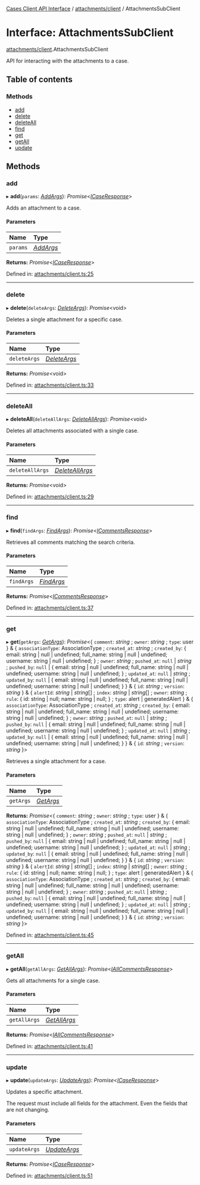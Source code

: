 [Cases Client API Interface](../cases_client_api.md) / [attachments/client](../modules/attachments_client.md) / AttachmentsSubClient

# Interface: AttachmentsSubClient

[attachments/client](../modules/attachments_client.md).AttachmentsSubClient

API for interacting with the attachments to a case.

## Table of contents

### Methods

- [add](attachments_client.attachmentssubclient.md#add)
- [delete](attachments_client.attachmentssubclient.md#delete)
- [deleteAll](attachments_client.attachmentssubclient.md#deleteall)
- [find](attachments_client.attachmentssubclient.md#find)
- [get](attachments_client.attachmentssubclient.md#get)
- [getAll](attachments_client.attachmentssubclient.md#getall)
- [update](attachments_client.attachmentssubclient.md#update)

## Methods

### add

▸ **add**(`params`: [*AddArgs*](attachments_add.addargs.md)): *Promise*<[*ICaseResponse*](typedoc_interfaces.icaseresponse.md)\>

Adds an attachment to a case.

#### Parameters

| Name | Type |
| :------ | :------ |
| `params` | [*AddArgs*](attachments_add.addargs.md) |

**Returns:** *Promise*<[*ICaseResponse*](typedoc_interfaces.icaseresponse.md)\>

Defined in: [attachments/client.ts:25](https://github.com/jonathan-buttner/kibana/blob/085f89ff3ca/x-pack/plugins/cases/server/client/attachments/client.ts#L25)

___

### delete

▸ **delete**(`deleteArgs`: [*DeleteArgs*](attachments_delete.deleteargs.md)): *Promise*<void\>

Deletes a single attachment for a specific case.

#### Parameters

| Name | Type |
| :------ | :------ |
| `deleteArgs` | [*DeleteArgs*](attachments_delete.deleteargs.md) |

**Returns:** *Promise*<void\>

Defined in: [attachments/client.ts:33](https://github.com/jonathan-buttner/kibana/blob/085f89ff3ca/x-pack/plugins/cases/server/client/attachments/client.ts#L33)

___

### deleteAll

▸ **deleteAll**(`deleteAllArgs`: [*DeleteAllArgs*](attachments_delete.deleteallargs.md)): *Promise*<void\>

Deletes all attachments associated with a single case.

#### Parameters

| Name | Type |
| :------ | :------ |
| `deleteAllArgs` | [*DeleteAllArgs*](attachments_delete.deleteallargs.md) |

**Returns:** *Promise*<void\>

Defined in: [attachments/client.ts:29](https://github.com/jonathan-buttner/kibana/blob/085f89ff3ca/x-pack/plugins/cases/server/client/attachments/client.ts#L29)

___

### find

▸ **find**(`findArgs`: [*FindArgs*](attachments_get.findargs.md)): *Promise*<[*ICommentsResponse*](typedoc_interfaces.icommentsresponse.md)\>

Retrieves all comments matching the search criteria.

#### Parameters

| Name | Type |
| :------ | :------ |
| `findArgs` | [*FindArgs*](attachments_get.findargs.md) |

**Returns:** *Promise*<[*ICommentsResponse*](typedoc_interfaces.icommentsresponse.md)\>

Defined in: [attachments/client.ts:37](https://github.com/jonathan-buttner/kibana/blob/085f89ff3ca/x-pack/plugins/cases/server/client/attachments/client.ts#L37)

___

### get

▸ **get**(`getArgs`: [*GetArgs*](attachments_get.getargs.md)): *Promise*<{ `comment`: *string* ; `owner`: *string* ; `type`: user  } & { `associationType`: AssociationType ; `created_at`: *string* ; `created_by`: { email: string \| null \| undefined; full\_name: string \| null \| undefined; username: string \| null \| undefined; } ; `owner`: *string* ; `pushed_at`: ``null`` \| *string* ; `pushed_by`: ``null`` \| { email: string \| null \| undefined; full\_name: string \| null \| undefined; username: string \| null \| undefined; } ; `updated_at`: ``null`` \| *string* ; `updated_by`: ``null`` \| { email: string \| null \| undefined; full\_name: string \| null \| undefined; username: string \| null \| undefined; }  } & { `id`: *string* ; `version`: *string*  } & { `alertId`: *string* \| *string*[] ; `index`: *string* \| *string*[] ; `owner`: *string* ; `rule`: { id: string \| null; name: string \| null; } ; `type`: alert \| generatedAlert  } & { `associationType`: AssociationType ; `created_at`: *string* ; `created_by`: { email: string \| null \| undefined; full\_name: string \| null \| undefined; username: string \| null \| undefined; } ; `owner`: *string* ; `pushed_at`: ``null`` \| *string* ; `pushed_by`: ``null`` \| { email: string \| null \| undefined; full\_name: string \| null \| undefined; username: string \| null \| undefined; } ; `updated_at`: ``null`` \| *string* ; `updated_by`: ``null`` \| { email: string \| null \| undefined; full\_name: string \| null \| undefined; username: string \| null \| undefined; }  } & { `id`: *string* ; `version`: *string*  }\>

Retrieves a single attachment for a case.

#### Parameters

| Name | Type |
| :------ | :------ |
| `getArgs` | [*GetArgs*](attachments_get.getargs.md) |

**Returns:** *Promise*<{ `comment`: *string* ; `owner`: *string* ; `type`: user  } & { `associationType`: AssociationType ; `created_at`: *string* ; `created_by`: { email: string \| null \| undefined; full\_name: string \| null \| undefined; username: string \| null \| undefined; } ; `owner`: *string* ; `pushed_at`: ``null`` \| *string* ; `pushed_by`: ``null`` \| { email: string \| null \| undefined; full\_name: string \| null \| undefined; username: string \| null \| undefined; } ; `updated_at`: ``null`` \| *string* ; `updated_by`: ``null`` \| { email: string \| null \| undefined; full\_name: string \| null \| undefined; username: string \| null \| undefined; }  } & { `id`: *string* ; `version`: *string*  } & { `alertId`: *string* \| *string*[] ; `index`: *string* \| *string*[] ; `owner`: *string* ; `rule`: { id: string \| null; name: string \| null; } ; `type`: alert \| generatedAlert  } & { `associationType`: AssociationType ; `created_at`: *string* ; `created_by`: { email: string \| null \| undefined; full\_name: string \| null \| undefined; username: string \| null \| undefined; } ; `owner`: *string* ; `pushed_at`: ``null`` \| *string* ; `pushed_by`: ``null`` \| { email: string \| null \| undefined; full\_name: string \| null \| undefined; username: string \| null \| undefined; } ; `updated_at`: ``null`` \| *string* ; `updated_by`: ``null`` \| { email: string \| null \| undefined; full\_name: string \| null \| undefined; username: string \| null \| undefined; }  } & { `id`: *string* ; `version`: *string*  }\>

Defined in: [attachments/client.ts:45](https://github.com/jonathan-buttner/kibana/blob/085f89ff3ca/x-pack/plugins/cases/server/client/attachments/client.ts#L45)

___

### getAll

▸ **getAll**(`getAllArgs`: [*GetAllArgs*](attachments_get.getallargs.md)): *Promise*<[*IAllCommentsResponse*](typedoc_interfaces.iallcommentsresponse.md)\>

Gets all attachments for a single case.

#### Parameters

| Name | Type |
| :------ | :------ |
| `getAllArgs` | [*GetAllArgs*](attachments_get.getallargs.md) |

**Returns:** *Promise*<[*IAllCommentsResponse*](typedoc_interfaces.iallcommentsresponse.md)\>

Defined in: [attachments/client.ts:41](https://github.com/jonathan-buttner/kibana/blob/085f89ff3ca/x-pack/plugins/cases/server/client/attachments/client.ts#L41)

___

### update

▸ **update**(`updateArgs`: [*UpdateArgs*](attachments_update.updateargs.md)): *Promise*<[*ICaseResponse*](typedoc_interfaces.icaseresponse.md)\>

Updates a specific attachment.

The request must include all fields for the attachment. Even the fields that are not changing.

#### Parameters

| Name | Type |
| :------ | :------ |
| `updateArgs` | [*UpdateArgs*](attachments_update.updateargs.md) |

**Returns:** *Promise*<[*ICaseResponse*](typedoc_interfaces.icaseresponse.md)\>

Defined in: [attachments/client.ts:51](https://github.com/jonathan-buttner/kibana/blob/085f89ff3ca/x-pack/plugins/cases/server/client/attachments/client.ts#L51)
